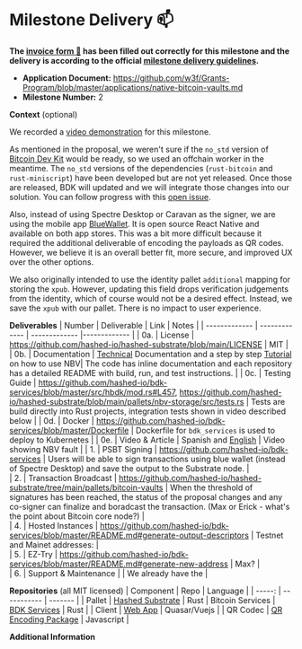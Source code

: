 # Milestone Delivery :mailbox:

**The [invoice form :pencil:](https://docs.google.com/forms/d/e/1FAIpQLSfmNYaoCgrxyhzgoKQ0ynQvnNRoTmgApz9NrMp-hd8mhIiO0A/viewform) has been filled out correctly for this milestone and the delivery is according to the official [milestone delivery guidelines](https://github.com/w3f/Grants-Program/blob/master/docs/milestone-deliverables-guidelines.md).**  

* **Application Document:** https://github.com/w3f/Grants-Program/blob/master/applications/native-bitcoin-vaults.md
* **Milestone Number:** 2

**Context** (optional)

We recorded a [video demonstration](https://us02web.zoom.us/rec/share/E4aqWkYK7n_f9tbmf5BNTqGMPW7NECOmkcY18iK5ZttHfWNLZeZ0JlAN3S-zpFOB.0QgU4C_WrzCEUS9Z?startTime=1665605589000) for this milestone.

As mentioned in the proposal, we weren't sure if the `no_std` version of [Bitcoin Dev Kit](https://github.com/bitcoindevkit) would be ready, so we used an offchain worker in the meantime. The `no_std` versions of the dependencies (`rust-bitcoin` and `rust-miniscript`) have been developed but are not yet released. Once those are released, BDK will updated and we will integrate those changes into our solution. You can follow progress with this [open issue](https://github.com/bitcoindevkit/bdk/issues/205).

Also, instead of using Spectre Desktop or Caravan as the signer, we are using the mobile app [BlueWallet](https://github.com/BlueWallet). It is open source React Native and available on both app stores. This was a bit more difficult because it required the additional deliverable of encoding the payloads as QR codes. However, we believe it is an overall better fit, more secure, and improved UX over the other options.

We also originally intended to use the identity pallet `additional` mapping for storing the `xpub`. However, updating this field drops verification judgements from the identity, which of course would not be a desired effect. Instead, we save the `xpub` with our pallet. There is no impact to user experience.

**Deliverables**
| Number | Deliverable | Link | Notes |
| ------------- | ------------- | ------------- |------------- |
| 0a. | License | https://github.com/hashed-io/hashed-substrate/blob/main/LICENSE  | MIT |
| 0b. | Documentation | [Technical](https://github.com/hashed-io/hashed-substrate/tree/main/pallets/nbv-storage) Documentation and a step by step [Tutorial](https://github.com/hashed-io/hashed-network-portal-ui/blob/dev/docs/tutorials/native_bitcoin_vault_user_guide.md) on how to use NBV| The code has inline documentation and each repository has a detailed README with build, run, and test instructions. |
| 0c. | Testing Guide | https://github.com/hashed-io/bdk-services/blob/master/src/hbdk/mod.rs#L457, https://github.com/hashed-io/hashed-substrate/blob/main/pallets/nbv-storage/src/tests.rs  | Tests are build directly into Rust projects, integration tests shown in video described below |
| 0d. | Docker | https://github.com/hashed-io/bdk-services/blob/master/Dockerfile | Dockerfile for `bdk_services` is used to deploy to Kubernetes |
| 0e. | Video & Article | Spanish and [English](https://us02web.zoom.us/rec/share/E4aqWkYK7n_f9tbmf5BNTqGMPW7NECOmkcY18iK5ZttHfWNLZeZ0JlAN3S-zpFOB.0QgU4C_WrzCEUS9Z?startTime=1665605589000) | Video showing NBV fault |
| 1. | PSBT Signing	 | https://github.com/hashed-io/bdk-services | Users will be able to sign transactions using blue wallet (instead of Spectre Desktop) and save the output to the Substrate node. |  
| 2. | Transaction Broadcast | https://github.com/hashed-io/hashed-substrate/tree/main/pallets/bitcoin-vaults | When the threshold of signatures has been reached, the status of the proposal changes and any co-signer can finalize and boradcast the transaction. (Max or Erick - what's the point about Bitcoin core node?)  |  
| 4. | Hosted Instances	 | https://github.com/hashed-io/bdk-services/blob/master/README.md#generate-output-descriptors | Testnet and Mainet addresses: |  
| 5. | EZ-Try	| https://github.com/hashed-io/bdk-services/blob/master/README.md#generate-new-address | Max? |  
| 6. | Support & Maintenance |  | We already have the  |  

**Repositories** 
(all MIT licensed)
| Component | Repo | Language |
| -----: | ----------- | ------- |
| Pallet | [Hashed Substrate](https://github.com/hashed-io/hashed-substrate/tree/main/pallets/bitcoin-vaults) | Rust
| Bitcoin Services | [BDK Services](https://github.com/hashed-io/bdk-services) | Rust |
| Client | [Web App](https://github.com/hashed-io/native-bitcoin-vaults-UI) | Quasar/Vuejs |
| QR Codec | [QR Encoding Package](https://github.com/hashed-io/nbv-ur-codec) | Javascript |


**Additional Information**


